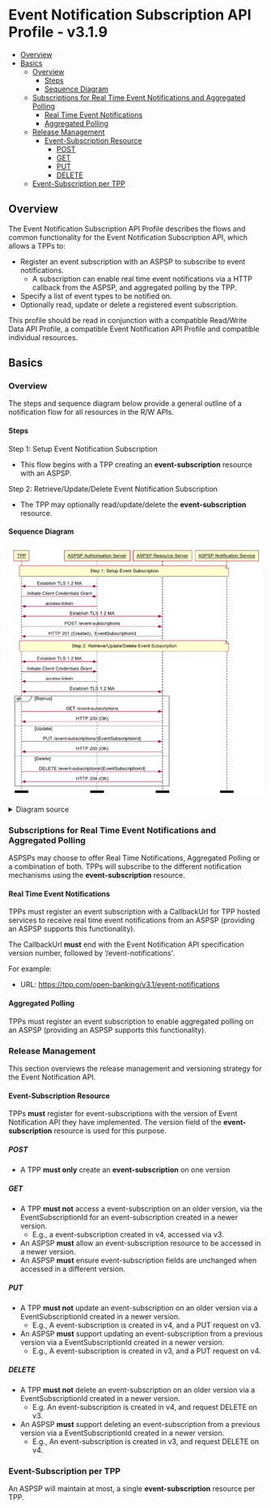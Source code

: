 # Event Notification Subscription API Profile - v3.1.9 <!-- omit in toc -->

- [Overview](#overview)
- [Basics](#basics)
  - [Overview](#overview-1)
    - [Steps](#steps)
    - [Sequence Diagram](#sequence-diagram)
  - [Subscriptions for Real Time Event Notifications and Aggregated Polling](#subscriptions-for-real-time-event-notifications-and-aggregated-polling)
    - [Real Time Event Notifications](#real-time-event-notifications)
    - [Aggregated Polling](#aggregated-polling)
  - [Release Management](#release-management)
    - [Event-Subscription Resource](#event-subscription-resource)
      - [POST](#post)
      - [GET](#get)
      - [PUT](#put)
      - [DELETE](#delete)
  - [Event-Subscription per TPP](#event-subscription-per-tpp)

## Overview

The Event Notification Subscription API Profile describes the flows and common functionality for the Event Notification Subscription API, which allows a TPPs to:

* Register an event subscription with an ASPSP to subscribe to event notifications.
  * A subscription can enable real time event notifications via a HTTP callback from the ASPSP, and aggregated polling by the TPP.
* Specify a list of event types to be notified on.
* Optionally read, update or delete a registered event subscription.

This profile should be read in conjunction with a compatible Read/Write Data API Profile, a compatible Event Notification API Profile and compatible individual resources.

## Basics

### Overview

The steps and sequence diagram below provide a general outline of a notification flow for all resources in the R/W APIs.

#### Steps

Step 1: Setup Event Notification Subscription

* This flow begins with a TPP creating an **event-subscription** resource with an ASPSP.

Step 2: Retrieve/Update/Delete Event Notification Subscription

* The TPP may optionally read/update/delete the **event-subscription** resource.

#### Sequence Diagram

![Event Subscriptions](./images/EventSubscriptions.png)

<details>
  <summary>Diagram source</summary>

  ```
participant TPP
participant ASPSP Authorisation Server
participant ASPSP Resource Server
participant ASPSP Notification Service

note over TPP, ASPSP Notification Service
Step 1: Setup Event Subscription
end note

TPP <-> ASPSP Authorisation Server: Establish TLS 1.2 MA
TPP -> ASPSP Authorisation Server: Initiate Client Credentials Grant
ASPSP Authorisation Server -> TPP: access-token
TPP <-> ASPSP Resource Server: Establish TLS 1.2 MA
TPP -> ASPSP Resource Server: POST /event-subscriptions
ASPSP Resource Server -> TPP: HTTP 201 (Created),  EventSubscriptionId

note over TPP, ASPSP Notification Service
Step 2: Retrieve/Update/Delete Event Subscription
end note

TPP <-> ASPSP Authorisation Server: Establish TLS 1.2 MA
TPP -> ASPSP Authorisation Server: Initiate Client Credentials Grant
ASPSP Authorisation Server -> TPP: access-token
TPP <-> ASPSP Resource Server: Establish TLS 1.2 MA
alt Retrive
TPP -> ASPSP Resource Server: GET /event-subscriptions
ASPSP Resource Server -> TPP: HTTP 200 (OK)
else Update
TPP -> ASPSP Resource Server: PUT /event-subscriptions/{EventSubscriptionId}
ASPSP Resource Server -> TPP: HTTP 200 (OK)
else Delete
TPP -> ASPSP Resource Server: DELETE /event-subscriptions/{EventSubscriptionId}
ASPSP Resource Server -> TPP: HTTP 204 (OK)
end alt
option footer=bar
```

</details>

### Subscriptions for Real Time Event Notifications and Aggregated Polling

ASPSPs may choose to offer Real Time Notifications, Aggregated Polling or a combination of both. TPPs will subscribe to the different notification mechanisms using the **event-subscription** resource.

#### Real Time Event Notifications

TPPs must register an event subscription with a CallbackUrl for TPP hosted services to receive real time event notifications from an ASPSP (providing an ASPSP supports this functionality).

The CallbackUrl **must** end with the Event Notification API specification version number, followed by ‘/event-notifications'.

For example:

* URL: https://tpp.com/open-banking/v3.1/event-notifications

#### Aggregated Polling

TPPs must register an event subscription to enable aggregated polling on an ASPSP (providing an ASPSP supports this functionality).

### Release Management

This section overviews the release management and versioning strategy for the Event Notification API.

#### Event-Subscription Resource

TPPs **must** register for event-subscriptions with the version of Event Notification API they have implemented. The version field of the **event-subscription** resource is used for this purpose.

##### POST

* A TPP **must only** create an **event-subscription** on one version

##### GET

* A TPP **must not** access a event-subscription on an older version, via the EventSubscriptionId for an event-subscription created in a newer version.
  * E.g., a event-subscription created in v4, accessed via v3.
* An ASPSP **must** allow an event-subscription resource to be accessed in a newer version.
* An ASPSP **must** ensure event-subscription fields are unchanged when accessed in a different version.

##### PUT

* A TPP **must not** update an event-subscription on an older version via a EventSubscriptionId created in a newer version.
  * E.g., A event-subscription is created in v4, and a PUT request on v3.
* An ASPSP **must** support updating an event-subscription from a previous version via a EventSubscriptionId created in a newer version.
  * E.g., A event-subscription is created in v3, and a PUT request on v4.

##### DELETE

* A TPP **must not** delete an event-subscription on an older version via a EventSubscriptionId created in a newer version.
  * E.g. An event-subscription is created in v4, and request DELETE on v3.
* An ASPSP **must** support deleting an event-subscription from a previous version via a EventSubscriptionId created in a newer version.
  * E.g., An event-subscription is created in v3, and request DELETE on v4.

### Event-Subscription per TPP

An ASPSP will maintain at most, a single **event-subscription** resource per TPP.
